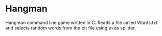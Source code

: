# Hangman
Hangman command line game written in C. Reads a file called Words.txt and selects random words from the txt file using \n as splitter. 
